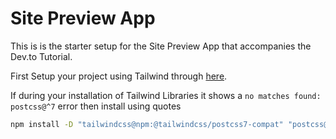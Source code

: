 # Site Preview App 

This is is the starter setup for the Site Preview App that accompanies the Dev.to Tutorial. 


First Setup your project using Tailwind through [here](https://tailwindcss.com/docs/guides/create-react-app).
<br/>

If during your installation of Tailwind Libraries it shows a `no matches found: postcss@^7` error then install using quotes

```bash
npm install -D "tailwindcss@npm:@tailwindcss/postcss7-compat" "postcss@^7" "autoprefixer@^9"
```